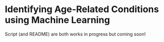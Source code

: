 # Identifying Age-Related Conditions using Machine Learning #

Script (and README) are both works in progress but coming soon!
